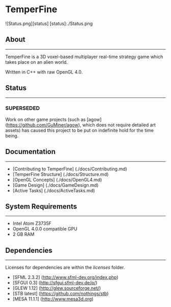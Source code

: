 # TemperFine

![Status.png][status]
[status]:./Status.png

## About
--------

TemperFine is a 3D voxel-based multiplayer real-time strategy game which takes place on an alien world.

Written in C++ with raw OpenGL 4.0.

## Status
---------
### SUPERSEDED

Work on other game projects (such as [agow] (https://github.com/GuMiner/agow), which does not require detailed art assets) 
has caused this project to be put on indefinite hold for the time being.

## Documentation
----------------

* [Contributing to TemperFine] (./docs/Contributing.md)
* [TemperFine Structure] (./docs/Structure.md)
* [OpenGL Concepts] (./docs/OpenGL4.md) 
* [Game Design] (./docs/GameDesign.md)
* [Active Tasks] (./docs/ActiveTasks.md)

## System Requirements
----------------------

* Intel Atom Z3735F
* OpenGL 4.0.0 compatible GPU
* 2 GB RAM

## Dependencies
---------------
Licenses for dependencies are within the *licenses* folder.

* [SFML 2.3.2] (http://www.sfml-dev.org/index.php)
* [SFGUI 0.3] (http://sfgui.sfml-dev.de/p/)
* [GLEW 1.12] (http://glew.sourceforge.net/)
* [STB latest] (https://github.com/nothings/stb)
* [MESA 11.1.1] (http://www.mesa3d.org)